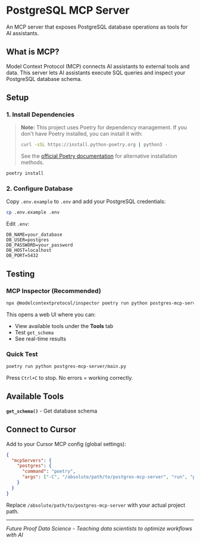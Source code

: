 # PostgreSQL MCP Server

An MCP server that exposes PostgreSQL database operations as tools for AI assistants.

## What is MCP?

Model Context Protocol (MCP) connects AI assistants to external tools and data. This server lets AI assistants execute SQL queries and inspect your PostgreSQL database schema.

## Setup

### 1. Install Dependencies

> **Note:** This project uses Poetry for dependency management. If you don't have Poetry installed, you can install it with:
> ```bash
> curl -sSL https://install.python-poetry.org | python3 -
> ```
> See the [official Poetry documentation](https://python-poetry.org/docs/#installation) for alternative installation methods.

```bash
poetry install
```

### 2. Configure Database

Copy `.env.example` to `.env` and add your PostgreSQL credentials:

```bash
cp .env.example .env
```

Edit `.env`:
```
DB_NAME=your_database
DB_USER=postgres
DB_PASSWORD=your_password
DB_HOST=localhost
DB_PORT=5432
```

## Testing

### MCP Inspector (Recommended)

```bash
npx @modelcontextprotocol/inspector poetry run python postgres-mcp-server/main.py
```

This opens a web UI where you can:
- View available tools under the **Tools** tab
- Test `get_schema`
- See real-time results

### Quick Test

```bash
poetry run python postgres-mcp-server/main.py
```

Press `Ctrl+C` to stop. No errors = working correctly.

## Available Tools

**`get_schema()`** - Get database schema

## Connect to Cursor

Add to your Cursor MCP config (global settings):

```json
{
  "mcpServers": {
    "postgres": {
      "command": "poetry",
      "args": ["-C", "/absolute/path/to/postgres-mcp-server", "run", "python", "postgres-mcp-server/main.py"]
    }
  }
}
```

Replace `/absolute/path/to/postgres-mcp-server` with your actual project path.

---

*Future Proof Data Science - Teaching data scientists to optimize workflows with AI*
